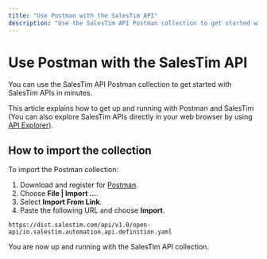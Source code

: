```yaml
---
title: "Use Postman with the SalesTim API"
description: "Use the SalesTim API Postman collection to get started with SalesTim APIs in minutes."
---
```


# Use Postman with the SalesTim API <Badge text="beta" type="warning"/>
<Classification label="public" />

You can use the SalesTim API Postman collection to get started with SalesTim APIs in minutes.

This article explains how to get up and running with Postman and SalesTim (You can also explore SalesTim APIs directly in your web browser by using [API Explorer](/api/explorer)).

## How to import the collection
To import the Postman collection:
1. Download and register for [Postman](https://www.getpostman.com/).
2. Choose **File | Import ...**.
3. Select **Import From Link**.
4. Paste the following URL and choose **Import**.

```
https://dist.salestim.com/api/v1.0/open-api/io.salestim.automation.api.definition.yaml
```

You are now up and running with the SalesTim API collection.
